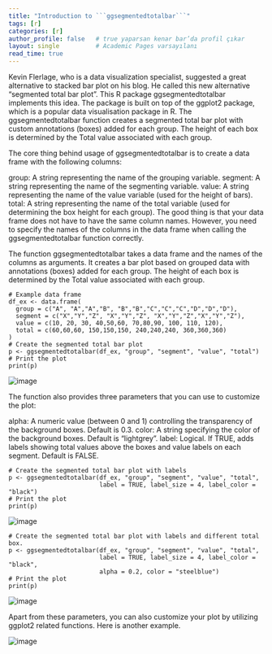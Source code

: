 ```yaml
---
title: "Introduction to ```ggsegmentedtotalbar```"
tags: [r]
categories: [r]
author_profile: false   # true yaparsan kenar bar’da profil çıkar
layout: single          # Academic Pages varsayılanı
read_time: true
---
```


Kevin Flerlage, who is a data visualization specialist, suggested a great alternative to stacked bar plot on his blog. He called this new alternative “segmented total bar plot”. This R package ggsegmentedtotalbar implements this idea. The package is built on top of the ggplot2 package, which is a popular data visualisation package in R. The ggsegmentedtotalbar function creates a segmented total bar plot with custom annotations (boxes) added for each group. The height of each box is determined by the Total value associated with each group.

The core thing behind usage of ggsegmentedtotalbar is to create a data frame with the following columns:

group: A string representing the name of the grouping variable.
segment: A string representing the name of the segmenting variable.
value: A string representing the name of the value variable (used for the height of bars).
total: A string representing the name of the total variable (used for determining the box height for each group).
The good thing is that your data frame does not have to have the same column names. However, you need to specify the names of the columns in the data frame when calling the ggsegmentedtotalbar function correctly.

The function ggsegmentedtotalbar takes a data frame and the names of the columns as arguments. It creates a bar plot based on grouped data with annotations (boxes) added for each group. The height of each box is determined by the Total value associated with each group.
```
# Example data frame
df_ex <- data.frame(
  group = c("A", "A","A","B", "B","B","C","C","C","D","D","D"),
  segment = c("X","Y","Z", "X","Y","Z", "X","Y","Z","X","Y","Z"),
  value = c(10, 20, 30, 40,50,60, 70,80,90, 100, 110, 120),
  total = c(60,60,60, 150,150,150, 240,240,240, 360,360,360)
)
# Create the segmented total bar plot
p <- ggsegmentedtotalbar(df_ex, "group", "segment", "value", "total")
# Print the plot
print(p)
```

![image](https://github.com/user-attachments/assets/ae18759b-9445-4609-a4f2-dc3a6a6ce4b2)


The function also provides three parameters that you can use to customize the plot:

alpha: A numeric value (between 0 and 1) controlling the transparency of the background boxes. Default is 0.3.
color: A string specifying the color of the background boxes. Default is “lightgrey”.
label: Logical. If TRUE, adds labels showing total values above the boxes and value labels on each segment. Default is FALSE.

```
# Create the segmented total bar plot with labels
p <- ggsegmentedtotalbar(df_ex, "group", "segment", "value", "total",
                         label = TRUE, label_size = 4, label_color = "black")
# Print the plot
print(p)
```

![image](https://github.com/user-attachments/assets/8efdff41-11ab-42fa-a23a-65fef4eb3910)

```
# Create the segmented total bar plot with labels and different total box. 
p <- ggsegmentedtotalbar(df_ex, "group", "segment", "value", "total",
                         label = TRUE, label_size = 4, label_color = "black",
                         alpha = 0.2, color = "steelblue")
# Print the plot
print(p)
```

![image](https://github.com/user-attachments/assets/32b3fbe9-20c1-4b5d-83a3-8b5b600e6214)


Apart from these parameters, you can also customize your plot by utilizing ggplot2 related functions. Here is another example.

![image](https://github.com/user-attachments/assets/2096d52d-5786-4a94-96df-c78d331d02ae)


